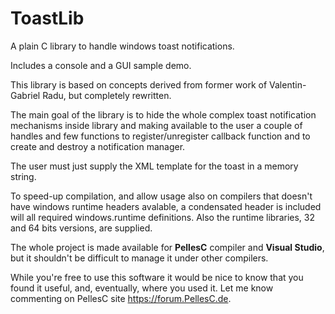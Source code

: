 # ToastLib
A plain C library to handle windows toast notifications.

Includes a console and a GUI sample demo.

This library is based on concepts derived from former work of Valentin-Gabriel Radu, but completely rewritten.

The main goal of the library is to hide the whole complex toast notification mechanisms inside library and making available to the user a couple of handles and few functions to register/unregister callback function and to create and destroy a notification manager.

The user must just supply the XML template for the toast in a memory string.

To speed-up compilation, and allow usage also on compilers that doesn't have windows runtime headers avalable, a condensated header is included will all required windows.runtime definitions. Also the runtime libraries, 32 and 64 bits versions, are supplied.

The whole project is made available for **PellesC** compiler and **Visual Studio**, but it shouldn't be difficult to manage it under other compilers.

While you're free to use this software it would be nice to know that you found it useful, and, eventually, where you used it. Let me know commenting on PellesC site https://forum.PellesC.de.
